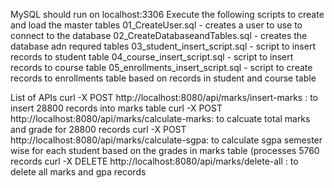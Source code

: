   MySQL should run on localhost:3306
    Execute the following scripts to create and load the master tables
    01_CreateUser.sql - creates a user to use to connect to the database
    02_CreateDatabaseandTables.sql - creates the database adn requred tables
    03_student_insert_script.sql - script to insert records to student table
    04_course_insert_script.sql - script to insert records to course table
    05_enrollments_insert_script.sql - script to create records to enrollments table based on records in student and course table

List of APIs
    curl -X POST http://localhost:8080/api/marks/insert-marks : to insert 28800 records into marks table
    curl -X POST http://localhost:8080/api/marks/calculate-marks: to calcuate total marks and grade for 28800 records
    curl -X POST http://localhost:8080/api/marks/calculate-sgpa: to calculate sgpa semester wise for each student based on the grades in marks table (processes 5760 records
    curl -X DELETE http://localhost:8080/api/marks/delete-all : to delete all marks and gpa records

    
